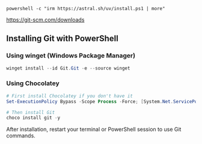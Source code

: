 ```
powershell -c "irm https://astral.sh/uv/install.ps1 | more"
```

https://git-scm.com/downloads

## Installing Git with PowerShell


### Using winget (Windows Package Manager)
```powershell
winget install --id Git.Git -e --source winget
```

### Using Chocolatey
```powershell
# First install Chocolatey if you don't have it
Set-ExecutionPolicy Bypass -Scope Process -Force; [System.Net.ServicePointManager]::SecurityProtocol = [System.Net.ServicePointManager]::SecurityProtocol -bor 3072; iex ((New-Object System.Net.WebClient).DownloadString('https://community.chocolatey.org/install.ps1'))

# Then install Git
choco install git -y
```

After installation, restart your terminal or PowerShell session to use Git commands.
